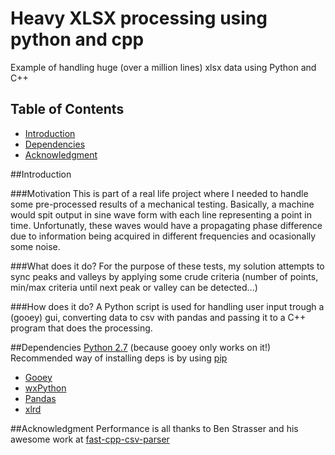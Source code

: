 Heavy XLSX processing using python and cpp
=====
Example of handling huge (over a million lines) xlsx data using Python and C++

Table of Contents
-----------------

- [Introduction](#introduction)
- [Dependencies](#dependencies)
- [Acknowledgment](#Acknowledgment)

##Introduction

###Motivation
This is part of a real life project where I needed to handle some pre-processed results of a mechanical testing.
Basically, a machine would spit output in sine wave form with each line representing a point in time. Unfortunatly, these waves would have a propagating phase difference due to information being acquired in different frequencies and ocasionally some noise. 

###What does it do?
For the purpose of these tests, my solution attempts to sync peaks and valleys by applying some crude criteria (number of points, min/max criteria until next peak or valley can be detected...)

###How does it do?
A Python script is used for handling user input trough a (gooey) gui, converting data to csv with pandas and passing it to a C++ program that does the processing.

##Dependencies
[Python 2.7](https://www.python.org/) (because gooey only works on it!)
Recommended way of installing deps is by using [pip](https://pypi.python.org/pypi/pip)
- [Gooey](https://github.com/chriskiehl/Gooey)
- [wxPython](http://www.wxpython.org/download.php)
- [Pandas](https://github.com/pydata/pandas)
- [xlrd](https://github.com/python-excel/xlrd)

##Acknowledgment
Performance is all thanks to Ben Strasser and his awesome work at [fast-cpp-csv-parser](https://github.com/ben-strasser/fast-cpp-csv-parser)

